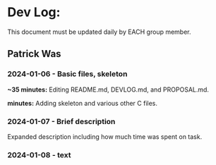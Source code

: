 # Dev Log:

This document must be updated daily by EACH group member.

## Patrick Was

### 2024-01-06 - Basic files, skeleton

**~35 minutes:** Editing README.md, DEVLOG.md, and PROPOSAL.md.

**minutes:** Adding skeleton and various other C files. 

### 2024-01-07 - Brief description
Expanded description including how much time was spent on task.

### 2024-01-08 - text
